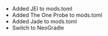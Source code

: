 - Added JEI to mods.toml
- Added The One Probe to mods.toml
- Added Jade to mods.toml
- Switch to NeoGradle

